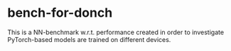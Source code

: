 # bench-for-donch
This is a NN-benchmark w.r.t. performance created in order to investigate PyTorch-based models are trained on different devices.
